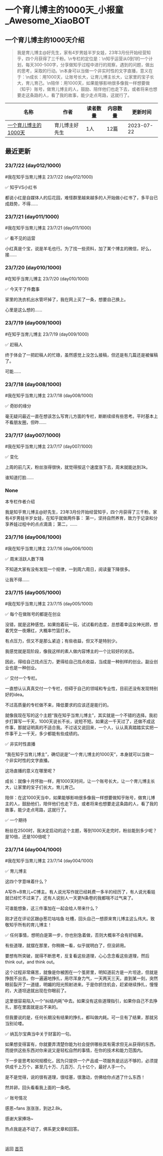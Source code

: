 # 一个育儿博主的1000天_小报童_Awesome_XiaoBOT

## 一个育儿博主的1000天介绍
> 我是育儿博主@好先生，家有4岁男娃半岁女娃，23年3月份开始经营知乎，四个月获得了三千粉。\n专栏的定位是：\n知乎运营从0到1的一个计划，每天300-500字，分享做知乎过程中进行的观察，遇到的问题，做出的思考，采取的行动。\n本身可以当做一个非实时性的文字直播，意义在于：\n成长：用1000天，让账号长大，让育儿博主长大，让家里的宝子长大，育儿育己。\n陪伴：用1000天，如果能够影响很多像我一样想要做（知乎）账号，做育儿博主的人，鼓励、陪伴他们也走下去，或者将来也想要走这条路的人，看了我的故事，能少走点弯路，这就行了。  
  


|名称|作者|读者数量|内容数量|更新时间|
|---|---|---|---|---|
|[一个育儿博主的1000天](https://xiaobot.net/p/hxsyuer?refer=0b133df9-27dc-423b-8101-639049001c13)|育儿博主好先生|1人|12篇|2023-07-22|

## 最近更新
### 23/7/22 (day012/1000)

#我在知乎当育儿博主 23/7/22 (day012/1000)

✅ 知乎VS小红书

都说小红是自媒体人的后花园，难怪群里越来越多的人开始做小红书了，多平台已成趋势，不得......

### 23/7/21 (day011/1000)

#我在知乎当育儿博主 23/7/21 (day011/1000)

✅ 看不见的运营

小红真是个宝，说是羊毛也行。为了找一些资料，加了某个博主的微信，好么，接......

### 23/7/20 (day010/1000)

#在知乎当育儿博主 23/7/20 (day010/1000)

✅ 今天干了件蠢事

家里的洗衣机出水管坏掉了，我在网上买了一条，想要自己换上。

心里是这么想的......

### 23/7/19 (day009/1000)

#在知乎当育儿博主 23/7/19 (day009/1000)

✅ 赶稿人

终于体会了一把赶稿人的忙碌，虽然感觉上没怎么接稿，但还是有几篇还是被催稿了。

可能......

### 23/7/18 (day008/1000)

#我在知乎当育儿博主 23/7/18 (day008/1000)

✅ 奇妙的缘分

毫无疑问最近一直在想该怎么写育儿方面的专栏，断断续续有些思考。平时基本上不看朋友圈，但昨......

### 23/7/17 (day007/1000)

#我在知乎当育儿博主 23/7/17 (day007/1000)

✅ 变化

上周的前几天，粉丝涨得很快，就觉得按这个速度涨下去，周末就能达到3k。

谁知道打脸......

### None

本专栏作者介绍

我是知乎育儿博主@好先生，23年3月份开始经营知乎，四个月获得了三千粉。家有4岁男娃半岁女娃，在知乎就做两件事：
第一，坚持自然养育，致力于记录和分享养娃过程中的点点滴滴； 第二，......

### 23/7/16 (day006/1000)

#我在知乎当育儿博主 23/7/16 (day006/1000)

✅ 周末活跃人数下降

不知道大家有没有发现一个规律，一到周六周日，阅读量下降很多。

让我不得......

### 23/7/15 (day005/1000)

#我在知乎当育儿博主 23/7/15 (day005/1000)

✅ 每个在做账号的都是在创业

没错，就是这种感觉。如果抱着玩一玩，试试看的态度，总想着幸运女神光顾，想着凭空一夜爆红，大概率竹篮打水。

有点压力，但又不是那么紧迫；有些收益，但又不是特别少。

我感觉就是现阶段，像我这样的素人做内容博主的一个比较好的状态。

因此，得给自己找点压力，更得给自己找点收益，当成是一种别样的创业。副业创业也是一种创业。

✅ 交付一个专栏。

一直想认认真真交付一个专栏，但碍于自己的领域和专业性，目前还没有发现特别好的idea。

不过高质量的专栏做不来，降低要求的应该还是能行的。

就像我现在写的这个主题“我在知乎当育儿博主”，其实就是一个不错的选择。我初步打算写一千天，1000天说长不长，说短不短。如果这一千天过了，还做不成这件事，那就证明真的不适合我。不过话又说回来，一个人，认认真真踏踏实实把一件事干上一千天，多少都能有些成绩的。

✅ 非实时性直播

“我在知乎当育儿博主”，确切说是“一个育儿博主的1000天”，本身就可以当做一个非实时性的文字直播。

这场直播的意义在哪里呢？

成长：就像十月怀胎一样，用1000天时间，让一个账号长大，让一个育儿博主长大，让家里的宝子们长大，育儿育己。

陪伴：在这1000天当中，如果能够影响很多像我一样想要做知乎账号，做育儿博主的人，鼓励他们，陪伴他们也走下去，或者将来也想要走这条路的人，看了我的故事，能少走点弯路，这就行了。

✅ 一个期待

粉丝在2500时，我决定启动的这个主题，等到1000天走完时，粉丝能到多少呢？是10倍，还是100倍呢？

### 23/7/14 (day004/1000)

#我在知乎当育儿博主 23/7/14 (day004/1000)

✅ 育儿博主

这四个字意味着什么？

A写作+B育儿+C博主。有人说光写作就已经耗费一多半的经历了，有人说光看娃就已经忙不过来了，还有人说别人一天更N条卷的我都喘不过气来了。

可谁能想象，这三件事加在一起会给人带来什么？

刚才还在评论区跟@葱花咕咕鱼 吐槽，回头自己一想原来育儿博主这么伟大。致敬知乎所有的育儿博主！

✅ 任何事情，想明白是第一步，你也别急着做，否则大概率不会有好结果。

有些道理，就摆在那里，你稍微一看，似乎就明白了，但没卵用。

要想有所突破，就得不断思考，反复看这些道理，心心念念看这些道理，然后think out，and think out。

这个过程非常痛苦，就像是你被困在一个茧房里，明知道前方是一片坦途，但就是挣脱不出去。你一遍遍地挣扎，用尽浑身力气，一天两天三天。直到某一刻，突然眼前裂开了一道缝，明媚的阳光照射进来。于是你抓住机会，赶紧继续挣扎，慢慢的，大道坦途就出现在你眼前了。

这里很容易陷入一个“纠结内耗”中去。如果没有这些道理指引，如果你自己不去挣扎，那在里面就是出不来的。

但我要说的是，任何长期没有结果的挣扎，都叫做内耗。可一旦有了结果，那就另当别论喽。

✅ 纳瓦尔宝典当中关于财富的一句。

如果想变得富有，你就要弄清楚你能为社会提供哪些其有需求但无从获得的东西，而提供这些东西对你来说又是轻松自然的事情，在你的技术和能力范围内。

下一步是思考如何规模化，因为只提供一个产品或一项服务是远远不够的，必须提供成千上万个，甚至几十万、几百万、几十亿个，最好人手一个。

是不是觉得，说的很有道理，很哇塞，很激动，仿佛给你点透了什么东西！

然并卵，回头看看我上面的一条吧。

✅ 账号情况

感恩~fans 涨涨涨，到达2.8k。

感谢大家捧场~

热点我是追不动了，佛系更文章和回答。


<a href="https://github.com/Reno9527/awesome-xiaobot" style="color: white; text-decoration: none;">awesome-xiaobot</a>

返回 [首页](../README.md)
